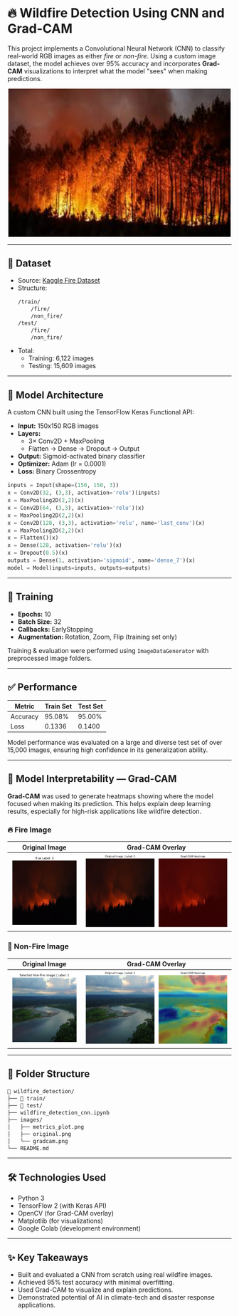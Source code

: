 
# 🔥 Wildfire Detection Using CNN and Grad-CAM

This project implements a Convolutional Neural Network (CNN) to classify real-world RGB images as either *fire* or *non-fire*. Using a custom image dataset, the model achieves over 95% accuracy and incorporates **Grad-CAM** visualizations to interpret what the model "sees" when making predictions.

<p align="center">
  <img src="images/wildfire_image.jpeg" alt="Wildfire Image" width="500"/>
</p>

---

## 📁 Dataset

- Source: [Kaggle Fire Dataset](https://www.kaggle.com/datasets/amerzishminha/forest-fire-and-non-fire-dataset)
- Structure:
  ```
  /train/
      /fire/
      /non_fire/
  /test/
      /fire/
      /non_fire/
  ```
- Total:
  - Training: 6,122 images
  - Testing: 15,609 images

---

## 📐 Model Architecture

A custom CNN built using the TensorFlow Keras Functional API:

- **Input:** 150x150 RGB images
- **Layers:**
  - 3× Conv2D + MaxPooling
  - Flatten → Dense → Dropout → Output
- **Output:** Sigmoid-activated binary classifier
- **Optimizer:** Adam (lr = 0.0001)
- **Loss:** Binary Crossentropy

```python
inputs = Input(shape=(150, 150, 3))
x = Conv2D(32, (3,3), activation='relu')(inputs)
x = MaxPooling2D(2,2)(x)
x = Conv2D(64, (3,3), activation='relu')(x)
x = MaxPooling2D(2,2)(x)
x = Conv2D(128, (3,3), activation='relu', name='last_conv')(x)
x = MaxPooling2D(2,2)(x)
x = Flatten()(x)
x = Dense(128, activation='relu')(x)
x = Dropout(0.5)(x)
outputs = Dense(1, activation='sigmoid', name='dense_7')(x)
model = Model(inputs=inputs, outputs=outputs)
```

---

## 🔄 Training

- **Epochs:** 10
- **Batch Size:** 32
- **Callbacks:** EarlyStopping
- **Augmentation:** Rotation, Zoom, Flip (training set only)

Training & evaluation were performed using `ImageDataGenerator` with preprocessed image folders.

---

## ✅ Performance

| Metric           | Train Set | Test Set |
|------------------|-----------|----------|
| Accuracy         | 95.08%    | 95.00%   |
| Loss             | 0.1336    | 0.1400   |

Model performance was evaluated on a large and diverse test set of over 15,000 images, ensuring high confidence in its generalization ability.

---

## 🧭 Model Interpretability — Grad-CAM

**Grad-CAM** was used to generate heatmaps showing where the model focused when making its prediction. This helps explain deep learning results, especially for high-risk applications like wildfire detection.

### 🔥 Fire Image

| Original Image | Grad-CAM Overlay |
|----------------|------------------|
| ![Original Fire](images/original_fire.png) | ![Grad-CAM Fire](images/gradcam_fire.png) |

### 🌲 Non-Fire Image

| Original Image | Grad-CAM Overlay |
|----------------|------------------|
| ![Original Non-Fire](images/original_nonfire.png) | ![Grad-CAM Non-Fire](images/gradcam_nonfire.png) |

---

## 📂 Folder Structure

```
📁 wildfire_detection/
├── 📁 train/
├── 📁 test/
├── wildfire_detection_cnn.ipynb
├── images/
│   ├── metrics_plot.png
│   ├── original.png
│   └── gradcam.png
└── README.md
```

---

## 🛠️ Technologies Used

- Python 3
- TensorFlow 2 (with Keras API)
- OpenCV (for Grad-CAM overlay)
- Matplotlib (for visualizations)
- Google Colab (development environment)

---

## ✨ Key Takeaways

- Built and evaluated a CNN from scratch using real wildfire images.
- Achieved 95% test accuracy with minimal overfitting.
- Used Grad-CAM to visualize and explain predictions.
- Demonstrated potential of AI in climate-tech and disaster response applications.
